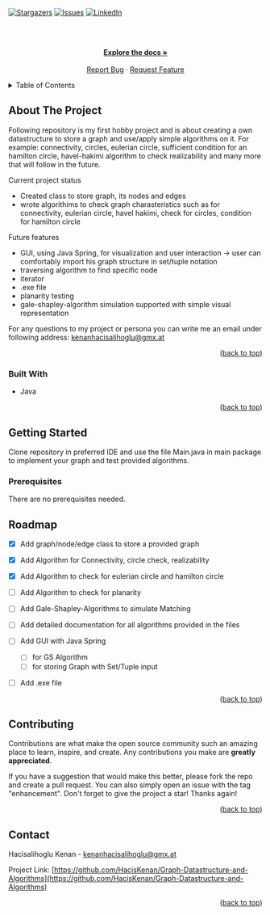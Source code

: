 <!-- Improved compatibility of back to top link: See: https://github.com/othneildrew/Best-README-Template/pull/73 -->
<a name="readme-top"></a>
<!--
*** Thanks for checking out the Best-README-Template. If you have a suggestion
*** that would make this better, please fork the repo and create a pull request
*** or simply open an issue with the tag "enhancement".
*** Don't forget to give the project a star!
*** Thanks again! Now go create something AMAZING! :D
-->



<!-- PROJECT SHIELDS -->
<!--
*** I'm using markdown "reference style" links for readability.
*** Reference links are enclosed in brackets [ ] instead of parentheses ( ).
*** See the bottom of this document for the declaration of the reference variables
*** for contributors-url, forks-url, etc. This is an optional, concise syntax you may use.
*** https://www.markdownguide.org/basic-syntax/#reference-style-links
-->
[![Stargazers][stars-shield]][stars-url]
[![Issues][issues-shield]][issues-url]
[![LinkedIn][linkedin-shield]][linkedin-url]

<!-- PROJECT LOGO -->
<br />
  <p align="center">
    <br />
    <a href="https://github.com/HacisKenan/Graph-Datastructure-and-Algorithms"><strong>Explore the docs »</strong></a>
    <br />
    <br />
    <a href="https://github.com/HacisKenan/Graph-Datastructure-and-Algorithms/issues">Report Bug</a>
    ·
    <a href="https://github.com/HacisKenan/Graph-Datastructure-and-Algorithms/issues">Request Feature</a>
  </p>
</div>



<!-- TABLE OF CONTENTS -->
<details>
  <summary>Table of Contents</summary>
  <ol>
    <li>
      <a href="#about-the-project">About The Project</a>
      <ul>
        <li><a href="#built-with">Built With</a></li>
      </ul>
    </li>
    <li>
      <a href="#getting-started">Getting Started</a>
      <ul>
        <li><a href="#prerequisites">Prerequisites</a></li>
        <li><a href="#installation">Installation</a></li>
      </ul>
    </li>
    <li><a href="#usage">Usage</a></li>
    <li><a href="#roadmap">Roadmap</a></li>
    <li><a href="#contributing">Contributing</a></li>
    <li><a href="#license">License</a></li>
    <li><a href="#contact">Contact</a></li>
    <li><a href="#acknowledgments">Acknowledgments</a></li>
  </ol>
</details>



<!-- ABOUT THE PROJECT -->
## About The Project

Following repository is my first hobby project and is about creating a own datastructure to store a graph and use/apply simple algorithms on it. For example: connectivity, circles, eulerian circle, sufficient condition for an hamilton circle, havel-hakimi algorithm to check
realizability and many more that will follow in the future. 

Current project status
* Created class to store graph, its nodes and edges
* wrote algorithims to check graph charasteristics such as for connectivity, eulerian circle, havel hakimi, check for circles, condition for hamilton circle

Future features
* GUI, using Java Spring, for visualization and user interaction -> user can comfortably import his graph structure in set/tuple notation
* traversing algorithm to find specific node
* iterator
* .exe file
* planarity testing
* gale-shapley-algorithm simulation supported with simple visual representation

For any questions to my project or persona you can write me an email under following address: kenanhacisalihoglu@gmx.at

<p align="right">(<a href="#readme-top">back to top</a>)</p>

### Built With
* Java
<p align="right">(<a href="#readme-top">back to top</a>)</p>



<!-- GETTING STARTED -->
## Getting Started

Clone repository in preferred IDE and use the file Main.java in main package to implement your graph and test provided algorithms.

### Prerequisites

There are no prerequisites needed.


<!-- ROADMAP -->
## Roadmap

- [x] Add graph/node/edge class to store a provided graph
- [x] Add Algorithm for Connectivity, circle check, realizability
- [x] Add Algorithm to check for eulerian circle and hamilton circle
- [ ] Add Algorithm to check for planarity
- [ ] Add Gale-Shapley-Algorithms to simulate Matching
- [ ] Add detailed documentation for all algorithms provided in the files
- [ ] Add GUI with Java Spring
  - [ ] for GS Algorithm
  - [ ] for storing Graph with Set/Tuple input
- [ ] Add .exe file


<p align="right">(<a href="#readme-top">back to top</a>)</p>



<!-- CONTRIBUTING -->
## Contributing

Contributions are what make the open source community such an amazing place to learn, inspire, and create. Any contributions you make are **greatly appreciated**.

If you have a suggestion that would make this better, please fork the repo and create a pull request. You can also simply open an issue with the tag "enhancement".
Don't forget to give the project a star! Thanks again!

<p align="right">(<a href="#readme-top">back to top</a>)</p>



<!-- CONTACT -->
## Contact

Hacisalihoglu Kenan - kenanhacisalihoglu@gmx.at

Project Link: [https://github.com/HacisKenan/Graph-Datastructure-and-Algorithms](https://github.com/HacisKenan/Graph-Datastructure-and-Algorithms)

<p align="right">(<a href="#readme-top">back to top</a>)</p>


<!-- MARKDOWN LINKS & IMAGES -->
<!-- https://www.markdownguide.org/basic-syntax/#reference-style-links -->
[contributors-shield]: https://img.shields.io/github/contributors/othneildrew/Best-README-Template.svg?style=for-the-badge
[contributors-url]: https://github.com/othneildrew/Best-README-Template/graphs/contributors
[forks-shield]: https://img.shields.io/github/forks/othneildrew/Best-README-Template.svg?style=for-the-badge
[forks-url]: https://github.com/othneildrew/Best-README-Template/network/members
[stars-shield]: https://img.shields.io/github/stars/othneildrew/Best-README-Template.svg?style=for-the-badge
[stars-url]: https://github.com/HacisKenan/Graph-Datastructure-and-Algorithms/stargazers
[issues-shield]: https://img.shields.io/github/issues/othneildrew/Best-README-Template.svg?style=for-the-badge
[issues-url]: https://github.com/HacisKenan/Graph-Datastructure-and-Algorithms/issues
[linkedin-shield]: https://img.shields.io/badge/-LinkedIn-black.svg?style=for-the-badge&logo=linkedin&colorB=555
[linkedin-url]: https://www.linkedin.com/in/kenan-hacisalihoglu/
[product-screenshot]: images/screenshot.png
[Next.js]: https://img.shields.io/badge/next.js-000000?style=for-the-badge&logo=nextdotjs&logoColor=white
[Next-url]: https://nextjs.org/
[React.js]: https://img.shields.io/badge/React-20232A?style=for-the-badge&logo=react&logoColor=61DAFB
[React-url]: https://reactjs.org/
[Vue.js]: https://img.shields.io/badge/Vue.js-35495E?style=for-the-badge&logo=vuedotjs&logoColor=4FC08D
[Vue-url]: https://vuejs.org/
[Angular.io]: https://img.shields.io/badge/Angular-DD0031?style=for-the-badge&logo=angular&logoColor=white
[Angular-url]: https://angular.io/
[Svelte.dev]: https://img.shields.io/badge/Svelte-4A4A55?style=for-the-badge&logo=svelte&logoColor=FF3E00
[Svelte-url]: https://svelte.dev/
[Laravel.com]: https://img.shields.io/badge/Laravel-FF2D20?style=for-the-badge&logo=laravel&logoColor=white
[Laravel-url]: https://laravel.com
[Bootstrap.com]: https://img.shields.io/badge/Bootstrap-563D7C?style=for-the-badge&logo=bootstrap&logoColor=white
[Bootstrap-url]: https://getbootstrap.com
[JQuery.com]: https://img.shields.io/badge/jQuery-0769AD?style=for-the-badge&logo=jquery&logoColor=white
[JQuery-url]: https://jquery.com 
